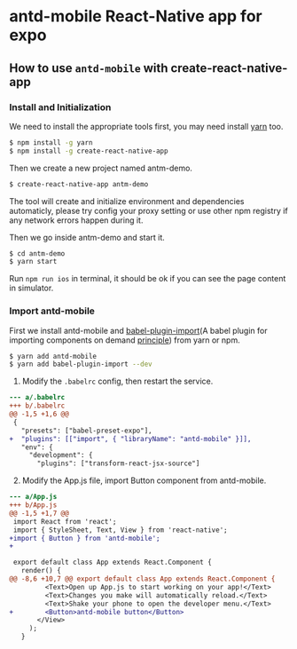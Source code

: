 # antd-mobile React-Native app for expo

## How to use `antd-mobile` with create-react-native-app

### Install and Initialization

We need to install the appropriate tools first, you may need install [yarn](https://github.com/yarnpkg/yarn/) too.

```bash
$ npm install -g yarn
$ npm install -g create-react-native-app
```

Then we create a new project named antm-demo.

```bash
$ create-react-native-app antm-demo
```

The tool will create and initialize environment and dependencies automaticly, please try config your proxy setting or use other npm registry if any network errors happen during it.

Then we go inside antm-demo and start it.

```bash
$ cd antm-demo
$ yarn start
```

Run `npm run ios` in terminal, it should be ok if you can see the page content in simulator.

### Import antd-mobile

First we install antd-mobile and [babel-plugin-import](https://github.com/ant-design/babel-plugin-import)(A babel plugin for importing components on demand [principle](https://github.com/ant-design/ant-design/blob/master/docs/react/getting-started#Import-on-Demand)) from yarn or npm.

  ```bash
  $ yarn add antd-mobile
  $ yarn add babel-plugin-import --dev
  ```

1. Modify the `.babelrc` config, then restart the service.

  ```diff
  --- a/.babelrc
  +++ b/.babelrc
  @@ -1,5 +1,6 @@
   {
     "presets": ["babel-preset-expo"],
  +  "plugins": [["import", { "libraryName": "antd-mobile" }]],
     "env": {
       "development": {
         "plugins": ["transform-react-jsx-source"]
  ```

2. Modify the App.js file, import Button component from antd-mobile.

  ```diff
  --- a/App.js
  +++ b/App.js
  @@ -1,5 +1,7 @@
   import React from 'react';
   import { StyleSheet, Text, View } from 'react-native';
  +import { Button } from 'antd-mobile';
  +

   export default class App extends React.Component {
     render() {
  @@ -8,6 +10,7 @@ export default class App extends React.Component {
           <Text>Open up App.js to start working on your app!</Text>
           <Text>Changes you make will automatically reload.</Text>
           <Text>Shake your phone to open the developer menu.</Text>
  +        <Button>antd-mobile button</Button>
         </View>
       );
     }
  ```